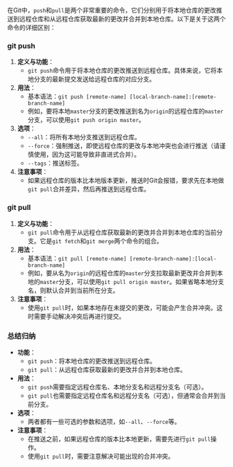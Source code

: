 在Git中，`push`和`pull`是两个非常重要的命令，它们分别用于将本地仓库的更改推送到远程仓库和从远程仓库获取最新的更改并合并到本地仓库。以下是关于这两个命令的详细区别：

### git push

1. **定义与功能**：
    - `git push`命令用于将本地仓库的更改推送到远程仓库。具体来说，它将本地分支的最新提交发送给远程仓库的对应分支。
2. **用法**：
    - 基本语法：`git push [remote-name] [local-branch-name]:[remote-branch-name]`
    - 例如，要将本地`master`分支的更改推送到名为`origin`的远程仓库的`master`分支，可以使用`git push origin master`。
3. **选项**：
    - `--all`：将所有本地分支推送到远程仓库。
    - `--force`：强制推送，即使远程仓库的更改与本地冲突也会进行推送（请谨慎使用，因为这可能导致非直进式合并）。
    - `--tags`：推送标签。
4. **注意事项**：
    - 如果远程仓库的版本比本地版本更新，推送时Git会报错，要求先在本地做`git pull`合并差异，然后再推送到远程仓库。

### git pull

1. **定义与功能**：
    - `git pull`命令用于从远程仓库获取最新的更改并合并到本地仓库的当前分支。它是`git fetch`和`git merge`两个命令的组合。
2. **用法**：
    - 基本语法：`git pull [remote-name] [remote-branch-name]:[local-branch-name]`
    - 例如，要从名为`origin`的远程仓库的`master`分支拉取最新更改并合并到本地的`master`分支，可以使用`git pull origin master`。如果省略本地分支名，则默认合并到当前所在分支。
3. **注意事项**：
    - 使用`git pull`时，如果本地存在未提交的更改，可能会产生合并冲突。这时需要手动解决冲突后再进行提交。

### 总结归纳

- **功能**：
    - `git push`：将本地仓库的更改推送到远程仓库。
    - `git pull`：从远程仓库获取最新的更改并合并到本地仓库。
- **用法**：
    - `git push`需要指定远程仓库名、本地分支名和远程分支名（可选）。
    - `git pull`也需要指定远程仓库名和远程分支名（可选），但通常会合并到当前分支。
- **选项**：
    - 两者都有一些可选的参数和选项，如`--all`、`--force`等。
- **注意事项**：
    - 在推送之前，如果远程仓库的版本比本地更新，需要先进行`git pull`操作。
    - 使用`git pull`时，需要注意解决可能出现的合并冲突。